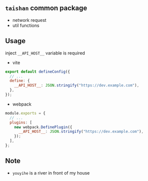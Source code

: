 ## `taishan` common package

- network request
- util functions

## Usage

inject `__API_HOST__` variable is required

- vite

```js
export default defineConfig({
  // ...
  define: {
    __API_HOST__: JSON.stringify("https://dev.example.com"),
  },
});
```

- webpack

```js
module.exports = {
  // ...
  plugins: [
    new webpack.DefinePlugin({
      __API_HOST__: JSON.stringify("https://dev.example.com"),
    });
  ],
};


```

## Note

- `youyihe` is a river in front of my house
